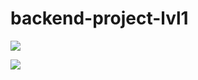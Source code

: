 # backend-project-lvl1

<a href="https://codeclimate.com/github/MalafeevArtem/backend-project-lvl1/maintainability"><img src="https://api.codeclimate.com/v1/badges/0ca6c658a76e6f721c16/maintainability" /></a>

<a href="https://codeclimate.com/github/codeclimate/codeclimate/test_coverage"><img src="https://api.codeclimate.com/v1/badges/a99a88d28ad37a79dbf6/test_coverage" /></a>
